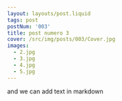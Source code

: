 ```yaml
---
layout: layouts/post.liquid
tags: post
postNum: '003'
title: post numero 3
cover: /src/img/posts/003/Cover.jpg
images:
  - 2.jpg
  - 3.jpg
  - 4.jpg
  - 5.jpg
---
```


and we can add text in markdown
